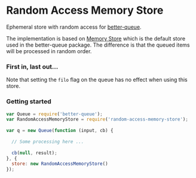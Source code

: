 # Random Access Memory Store

Ephemeral store with random access for [better-queue](https://github.com/diamondio/better-queue).

The implementation is based on [Memory Store](https://github.com/diamondio/better-queue-memory)
which is the default store used in the better-queue package. The difference
is that the queued items will be processed in random order.

### First in, last out...

Note that setting the `filo` flag on the queue has no effect when using this store. 

### Getting started

```javascript
var Queue = require('better-queue');
var RandomAccessMemoryStore = require('random-access-memory-store');
 
var q = new Queue(function (input, cb) {
  
  // Some processing here ...
 
  cb(null, result);
}, {
  store: new RandomAccessMemoryStore()
});
``` 
